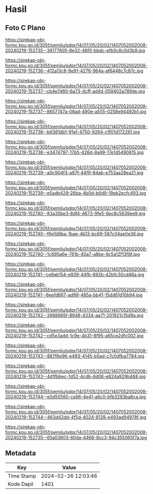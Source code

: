 # Hasil

## Foto C Plano

https://sirekap-obj-formc.kpu.go.id/305f/pemilu/pdpr/14/07/05/20/02/1407052002008-20240219-152735--38177805-8e32-46f0-bbdc-efb0c8c0d3b9.jpg

https://sirekap-obj-formc.kpu.go.id/305f/pemilu/pdpr/14/07/05/20/02/1407052002008-20240219-152736--412a13c8-9e91-4276-964a-af6448c7c87c.jpg

https://sirekap-obj-formc.kpu.go.id/305f/pemilu/pdpr/14/07/05/20/02/1407052002008-20240219-152737--cb4e7d60-6a73-4cff-ad4d-059402a789de.jpg

https://sirekap-obj-formc.kpu.go.id/305f/pemilu/pdpr/14/07/05/20/02/1407052002008-20240219-152737--8657747a-08ad-490e-a555-0258e94492b1.jpg

https://sirekap-obj-formc.kpu.go.id/305f/pemilu/pdpr/14/07/05/20/02/1407052002008-20240219-152738--b6361db1-91ef-4750-9264-c1f01d172261.jpg

https://sirekap-obj-formc.kpu.go.id/305f/pemilu/pdpr/14/07/05/20/02/1407052002008-20240219-152738--e3474797-17b5-426d-9a99-17e1d5490815.jpg

https://sirekap-obj-formc.kpu.go.id/305f/pemilu/pdpr/14/07/05/20/02/1407052002008-20240219-152739--a0c904f3-a87f-44f9-84ab-e753aa28ea21.jpg

https://sirekap-obj-formc.kpu.go.id/305f/pemilu/pdpr/14/07/05/20/02/1407052002008-20240219-152739--e5adb429-26ba-4b0d-b6d9-19eb2ecfc493.jpg

https://sirekap-obj-formc.kpu.go.id/305f/pemilu/pdpr/14/07/05/20/02/1407052002008-20240219-152740--83a35be3-6df4-4673-9fe5-8ec8c5639ee9.jpg

https://sirekap-obj-formc.kpu.go.id/305f/pemilu/pdpr/14/07/05/20/02/1407052002008-20240219-152740--f6e1d9ba-1bae-4b13-bc69-587c04ae0e36.jpg

https://sirekap-obj-formc.kpu.go.id/305f/pemilu/pdpr/14/07/05/20/02/1407052002008-20240219-152740--1c695a6e-761b-40a7-a8be-9c5a12f13f8f.jpg

https://sirekap-obj-formc.kpu.go.id/305f/pemilu/pdpr/14/07/05/20/02/1407052002008-20240219-152741--ce9ab154-e939-44fb-892b-42bfc30cd46a.jpg

https://sirekap-obj-formc.kpu.go.id/305f/pemilu/pdpr/14/07/05/20/02/1407052002008-20240219-152741--6eefd667-ad99-485a-bb41-15dd61d10b94.jpg

https://sirekap-obj-formc.kpu.go.id/305f/pemilu/pdpr/14/07/05/20/02/1407052002008-20240219-152742--3988865f-8948-4334-aa71-201921c15d9a.jpg

https://sirekap-obj-formc.kpu.go.id/305f/pemilu/pdpr/14/07/05/20/02/1407052002008-20240219-152742--cd5e3add-1c9e-4b31-8f95-a65ce2dfc002.jpg

https://sirekap-obj-formc.kpu.go.id/305f/pemilu/pdpr/14/07/05/20/02/1407052002008-20240219-152743--887f6e96-e493-4145-b5ad-c7c0dfba7784.jpg

https://sirekap-obj-formc.kpu.go.id/305f/pemilu/pdpr/14/07/05/20/02/1407052002008-20240219-152743--4d1fbbec-1d52-4cdb-8d06-e824a929b488.jpg

https://sirekap-obj-formc.kpu.go.id/305f/pemilu/pdpr/14/07/05/20/02/1407052002008-20240219-152744--e5d50560-ca96-4e41-a6c0-bfb3293ba6ca.jpg

https://sirekap-obj-formc.kpu.go.id/305f/pemilu/pdpr/14/07/05/20/02/1407052002008-20240219-152744--463d42dd-4f5d-4024-8128-e493ad94978f.jpg

https://sirekap-obj-formc.kpu.go.id/305f/pemilu/pdpr/14/07/05/20/02/1407052002008-20240219-152735--65a03603-60da-4466-8cc3-94c355065f7a.jpg


## Metadata

| Key        | Value               |
| ---------- | ------------------- |
| Time Stamp | 2024-02-26 12:03:46 |
| Kode Dapil | 1401                |



